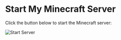 # Start My Minecraft Server

Click the button below to start the Minecraft server:

![Start Server](https://github.com/programfiles86/lhor/actions/workflows/start-server.yml)
